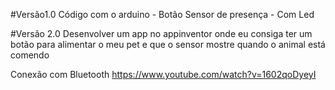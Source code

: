 #Versão1.0
Código com o arduino - Botão
Sensor de presença - Com Led



#Versão 2.0
Desenvolver um app no appinventor onde eu consiga ter um botão para alimentar o meu pet e que o sensor mostre quando o animal está comendo 

Conexão com Bluetooth https://www.youtube.com/watch?v=1602qoDyeyI
